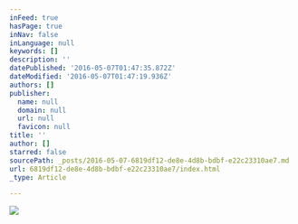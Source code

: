 ```yaml
---
inFeed: true
hasPage: true
inNav: false
inLanguage: null
keywords: []
description: ''
datePublished: '2016-05-07T01:47:35.872Z'
dateModified: '2016-05-07T01:47:19.936Z'
authors: []
publisher:
  name: null
  domain: null
  url: null
  favicon: null
title: ''
author: []
starred: false
sourcePath: _posts/2016-05-07-6819df12-de8e-4d8b-bdbf-e22c23310ae7.md
url: 6819df12-de8e-4d8b-bdbf-e22c23310ae7/index.html
_type: Article

---
```

![](https://the-grid-user-content.s3-us-west-2.amazonaws.com/bdd867b9-6668-4ad2-b86c-5accef493f7b.jpg)